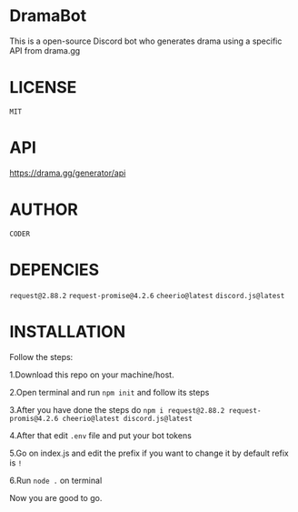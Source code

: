 # DramaBot
This is a open-source Discord bot who generates drama using a specific API from drama.gg

# LICENSE

```MIT```

# API
https://drama.gg/generator/api

# AUTHOR

```CODER```

# DEPENCIES

```request@2.88.2```
```request-promise@4.2.6```
```cheerio@latest```
```discord.js@latest```

# INSTALLATION

Follow the steps:

1.Download this repo on your machine/host.

2.Open terminal and run ```npm init``` and follow its steps

3.After you have done the steps do ```npm i request@2.88.2 request-promis@4.2.6 cheerio@latest discord.js@latest```

4.After that edit ```.env``` file and put your bot tokens

5.Go on index.js and edit the prefix if you want to change it by default refix is ```!```


6.Run ```node .``` on terminal


Now you are good to go.
